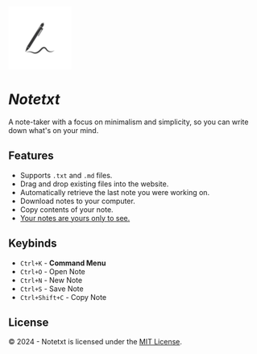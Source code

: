 <img src="public/favicon/android-chrome-512x512.png" width="125"> 

# *Notetxt*

A note-taker with a focus on minimalism and simplicity, so you can write down what's on your mind.

## Features

* Supports `.txt` and `.md` files.
* Drag and drop existing files into the website.
* Automatically retrieve the last note you were working on.
* Download notes to your computer.
* Copy contents of your note.
* [Your notes are yours only to see.](https://notetxt.iinter.me/privacy)

## Keybinds

* `Ctrl+K` - **Command Menu**
* `Ctrl+O` - Open Note
* `Ctrl+N` - New Note
* `Ctrl+S` - Save Note
* `Ctrl+Shift+C` - Copy Note

## License

©️ 2024 - Notetxt is licensed under the [MIT License](LICENSE).